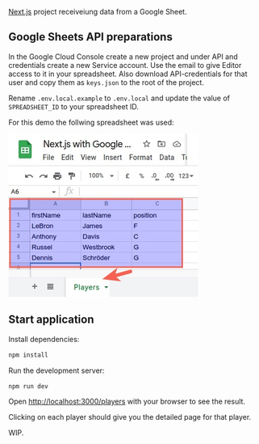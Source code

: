 [Next.js](https://nextjs.org/) project receiveiung data from a Google Sheet.

## Google Sheets API preparations

In the Google Cloud Console create a new project and under API and credentials create a new Service account. Use the email to give Editor access to it in your spreadsheet. Also download API-credentials for that user and copy them as `keys.json` to the root of the project.

Rename `.env.local.example` to `.env.local` and update the value of `SPREADSHEET_ID` to your spreadsheet ID.

For this demo the follwing spreadsheet was used:

<img src="/assets/google-sheet-example.jpg" alt="Google sheets example" title="Google sheets example" />

## Start application

Install dependencies:

```bash
npm install
```

Run the development server:

```bash
npm run dev
```

Open [http://localhost:3000/players](http://localhost:3000/players) with your browser to see the result.

Clicking on each player should give you the detailed page for that player.

WIP.
